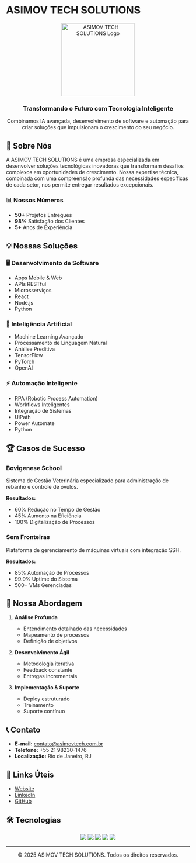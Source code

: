 # ASIMOV TECH SOLUTIONS

<div align="center">
  <img src="https://raw.githubusercontent.com/asimov-tech-solutions/.github/master/assets/logo.png" alt="ASIMOV TECH SOLUTIONS Logo" width="200"/>
  <h3>Transformando o Futuro com Tecnologia Inteligente</h3>
  <p>Combinamos IA avançada, desenvolvimento de software e automação para criar soluções que impulsionam o crescimento do seu negócio.</p>
</div>

## 🚀 Sobre Nós

A ASIMOV TECH SOLUTIONS é uma empresa especializada em desenvolver soluções tecnológicas inovadoras que transformam desafios complexos em oportunidades de crescimento. Nossa expertise técnica, combinada com uma compreensão profunda das necessidades específicas de cada setor, nos permite entregar resultados excepcionais.

### 📊 Nossos Números
- **50+** Projetos Entregues
- **98%** Satisfação dos Clientes
- **5+** Anos de Experiência

## 💡 Nossas Soluções

### 🖥️ Desenvolvimento de Software
- Apps Mobile & Web
- APIs RESTful
- Microsserviços
- React
- Node.js
- Python

### 🤖 Inteligência Artificial
- Machine Learning Avançado
- Processamento de Linguagem Natural
- Análise Preditiva
- TensorFlow
- PyTorch
- OpenAI

### ⚡ Automação Inteligente
- RPA (Robotic Process Automation)
- Workflows Inteligentes
- Integração de Sistemas
- UiPath
- Power Automate
- Python

## 🏆 Casos de Sucesso

### Bovigenese School
Sistema de Gestão Veterinária especializado para administração de rebanho e controle de óvulos.

**Resultados:**
- 60% Redução no Tempo de Gestão
- 45% Aumento na Eficiência
- 100% Digitalização de Processos

### Sem Fronteiras
Plataforma de gerenciamento de máquinas virtuais com integração SSH.

**Resultados:**
- 85% Automação de Processos
- 99.9% Uptime do Sistema
- 500+ VMs Gerenciadas

## 🌟 Nossa Abordagem

1. **Análise Profunda**
   - Entendimento detalhado das necessidades
   - Mapeamento de processos
   - Definição de objetivos

2. **Desenvolvimento Ágil**
   - Metodologia iterativa
   - Feedback constante
   - Entregas incrementais

3. **Implementação & Suporte**
   - Deploy estruturado
   - Treinamento
   - Suporte contínuo

## 📞 Contato

- **E-mail:** contato@asimovtech.com.br
- **Telefone:** +55 21 98230-1476
- **Localização:** Rio de Janeiro, RJ

## 🔗 Links Úteis

- [Website](https://asimovtech.com.br)
- [LinkedIn](https://linkedin.com/company/asimovtech)
- [GitHub](https://github.com/asimov-tech-solutions)

## 🛠️ Tecnologias

<div align="center">
  <img src="https://img.shields.io/badge/React-20232A?style=for-the-badge&logo=react&logoColor=61DAFB" />
  <img src="https://img.shields.io/badge/Node.js-43853D?style=for-the-badge&logo=node.js&logoColor=white" />
  <img src="https://img.shields.io/badge/Python-3776AB?style=for-the-badge&logo=python&logoColor=white" />
  <img src="https://img.shields.io/badge/TensorFlow-FF6F00?style=for-the-badge&logo=tensorflow&logoColor=white" />
  <img src="https://img.shields.io/badge/Docker-2496ED?style=for-the-badge&logo=docker&logoColor=white" />
</div>

---

<div align="center">
  © 2025 ASIMOV TECH SOLUTIONS. Todos os direitos reservados.
</div>
